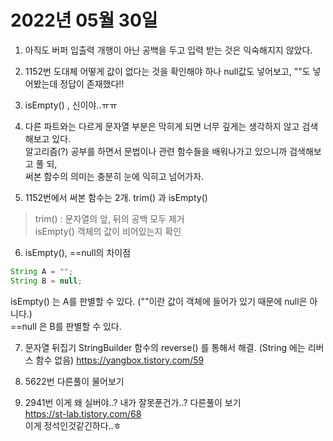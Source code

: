 # 2022년 05월 30일

1. 아직도 버퍼 입출력 개행이 아닌 공백을 두고 입력 받는 것은 익숙해지지 않았다.

2. 1152번 도대체 어떻게 값이 없다는 것을 확인해야 하나 null값도 넣어보고, ""도 넣어봤는데
정답이 존재했다!!

3. isEmpty() , 신이야..ㅠㅠ

4. 다른 파트와는 다르게 문자열 부분은 막히게 되면 너무 깊게는 생각하지 않고 검색해보고 있다.   
알고리즘(?) 공부를 하면서 문법이나 관련 함수들을 배워나가고 있으니까 검색해보고 풀 되,   
써본 함수의 의미는 충분히 눈에 익히고 넘어가자.

5. 1152번에서 써본 함수는 2개. trim() 과 isEmpty()   
>trim() : 문자열의 앞, 뒤의 공백 모두 제거   
>isEmpty() 객체의 값이 비어있는지 확인

6. isEmpty(), ==null의 차이점
```java
String A = "";
String B = null;
```
isEmpty() 는 A를 판별할 수 있다. (""이란 값이 객체에 들어가 있기 때문에 null은 아니다.)   
==null 은 B를 판별할 수 있다.

7. 문자열 뒤집기
StringBuilder 함수의 reverse() 를 통해서 해결. (String 에는 리버스 함수 없음)
<https://yangbox.tistory.com/59>

8. 5622번 다른풀이 물어보기

9. 2941번 이게 왜 실버야..? 내가 잘못푼건가..? 다른풀이 보기   
<https://st-lab.tistory.com/68>   
이게 정석인것같긴하다..ㅎ


